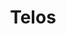 ---
layout: network
title: Telos
permalink: /blockchain/antelope-frameworks/telos/
lang: ru
page_id: antelope-framework-telos
breadcrumbs-title: Telos
create-account: Создать аккаунт
disabled: true
create-account-link: https://app.telos.net/testnet/developers?tab=create
detail-description: Это вариант блокчейна EOS, который фокусируется на улучшении управления и распределения ресурсов. Telos предлагает улучшенные функции безопасности и возможности управления для сообщества и разработчиков.
---